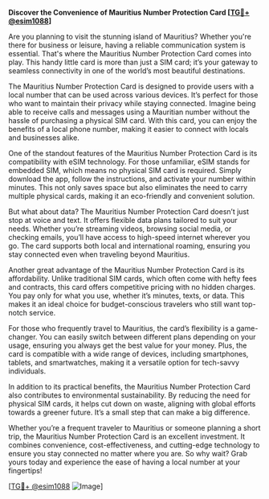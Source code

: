 **Discover the Convenience of Mauritius Number Protection Card [[TG💪+ @esim1088](https://t.me/s/esim1088)]**

Are you planning to visit the stunning island of Mauritius? Whether you're there for business or leisure, having a reliable communication system is essential. That's where the Mauritius Number Protection Card comes into play. This handy little card is more than just a SIM card; it’s your gateway to seamless connectivity in one of the world’s most beautiful destinations.

The Mauritius Number Protection Card is designed to provide users with a local number that can be used across various devices. It’s perfect for those who want to maintain their privacy while staying connected. Imagine being able to receive calls and messages using a Mauritian number without the hassle of purchasing a physical SIM card. With this card, you can enjoy the benefits of a local phone number, making it easier to connect with locals and businesses alike.

One of the standout features of the Mauritius Number Protection Card is its compatibility with eSIM technology. For those unfamiliar, eSIM stands for embedded SIM, which means no physical SIM card is required. Simply download the app, follow the instructions, and activate your number within minutes. This not only saves space but also eliminates the need to carry multiple physical cards, making it an eco-friendly and convenient solution.

But what about data? The Mauritius Number Protection Card doesn’t just stop at voice and text. It offers flexible data plans tailored to suit your needs. Whether you’re streaming videos, browsing social media, or checking emails, you’ll have access to high-speed internet wherever you go. The card supports both local and international roaming, ensuring you stay connected even when traveling beyond Mauritius.

Another great advantage of the Mauritius Number Protection Card is its affordability. Unlike traditional SIM cards, which often come with hefty fees and contracts, this card offers competitive pricing with no hidden charges. You pay only for what you use, whether it’s minutes, texts, or data. This makes it an ideal choice for budget-conscious travelers who still want top-notch service.

For those who frequently travel to Mauritius, the card’s flexibility is a game-changer. You can easily switch between different plans depending on your usage, ensuring you always get the best value for your money. Plus, the card is compatible with a wide range of devices, including smartphones, tablets, and smartwatches, making it a versatile option for tech-savvy individuals.

In addition to its practical benefits, the Mauritius Number Protection Card also contributes to environmental sustainability. By reducing the need for physical SIM cards, it helps cut down on waste, aligning with global efforts towards a greener future. It’s a small step that can make a big difference.

Whether you’re a frequent traveler to Mauritius or someone planning a short trip, the Mauritius Number Protection Card is an excellent investment. It combines convenience, cost-effectiveness, and cutting-edge technology to ensure you stay connected no matter where you are. So why wait? Grab yours today and experience the ease of having a local number at your fingertips!

[[TG💪+ @esim1088](https://t.me/s/esim1088) ![Image](https://i.postimg.cc/Y0z9fWf4/image.png)]